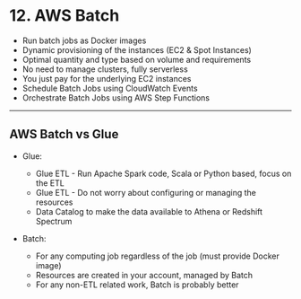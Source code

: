 # 12. AWS Batch

- Run batch jobs as Docker images
- Dynamic provisioning of the instances (EC2 & Spot Instances)
- Optimal quantity and type based on volume and requirements
- No need to manage clusters, fully serverless
- You just pay for the underlying EC2 instances
- Schedule Batch Jobs using CloudWatch Events
- Orchestrate Batch Jobs using AWS Step Functions

---

## AWS Batch vs Glue

- Glue:
    - Glue ETL - Run Apache Spark code, Scala or Python based, focus on the ETL
    - Glue ETL - Do not worry about configuring or managing the resources
    - Data Catalog to make the data available to Athena or Redshift Spectrum

- Batch:
    - For any computing job regardless of the job (must provide Docker image)
    - Resources are created in your account, managed by Batch
    - For any non-ETL related work, Batch is probably better